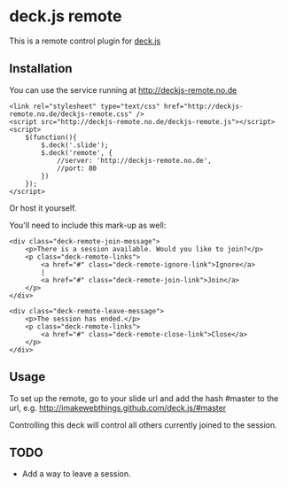 # deck.js remote

This is a remote control plugin for [deck.js](http://imakewebthings.github.com/deck.js/)

## Installation

You can use the service running at http://deckjs-remote.no.de

	<link rel="stylesheet" type="text/css" href="http://deckjs-remote.no.de/deckjs-remote.css" />
    <script src="http://deckjs-remote.no.de/deckjs-remote.js"></script>
	<script>
		$(function(){
			$.deck('.slide');
			$.deck('remote', {
				//server: 'http://deckjs-remote.no.de',
				//port: 80
			})
		});
	</script>

Or host it yourself.

You'll need to include this mark-up as well:

    <div class="deck-remote-join-message">
        <p>There is a session available. Would you like to join?</p>
        <p class="deck-remote-links">
            <a href="#" class="deck-remote-ignore-link">Ignore</a>
            |
            <a href="#" class="deck-remote-join-link">Join</a>
        </p>
    </div>
    
    <div class="deck-remote-leave-message">
        <p>The session has ended.</p>
        <p class="deck-remote-links">
            <a href="#" class="deck-remote-close-link">Close</a>
        </p>
    </div>

## Usage

To set up the remote, go to your slide url and add the hash #master to the url, e.g. http://imakewebthings.github.com/deck.js/#master

Controlling this deck will control all others currently joined to the session.

## TODO

- Add a way to leave a session.